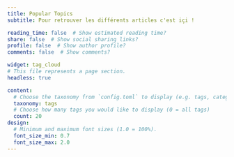 ```yaml
---
title: Popular Topics
subtitle: Pour retrouver les différents articles c'est içi !

reading_time: false  # Show estimated reading time?
share: false  # Show social sharing links?
profile: false  # Show author profile?
comments: false  # Show comments?

widget: tag_cloud
# This file represents a page section.
headless: true

content:
  # Choose the taxonomy from `config.toml` to display (e.g. tags, categories)
  taxonomy: tags
  # Choose how many tags you would like to display (0 = all tags)
  count: 20
design:
  # Minimum and maximum font sizes (1.0 = 100%).
  font_size_min: 0.7
  font_size_max: 2.0
---
```

